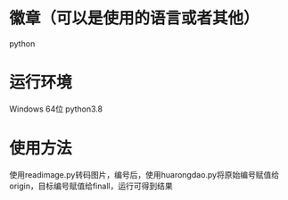 # 徽章（可以是使用的语言或者其他）
python

# 运行环境
Windows 64位   python3.8

# 使用方法
使用readimage.py转码图片，编号后，使用huarongdao.py将原始编号赋值给origin，目标编号赋值给finall，运行可得到结果
